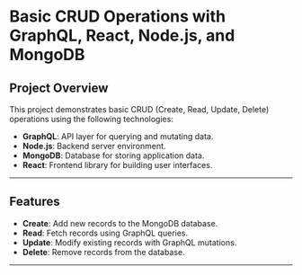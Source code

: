 # Basic CRUD Operations with GraphQL, React, Node.js, and MongoDB

## Project Overview
This project demonstrates basic CRUD (Create, Read, Update, Delete) operations using the following technologies:  
- **GraphQL**: API layer for querying and mutating data.  
- **Node.js**: Backend server environment.  
- **MongoDB**: Database for storing application data.  
- **React**: Frontend library for building user interfaces.  

---

## Features
- **Create**: Add new records to the MongoDB database.  
- **Read**: Fetch records using GraphQL queries.  
- **Update**: Modify existing records with GraphQL mutations.  
- **Delete**: Remove records from the database.  

---


